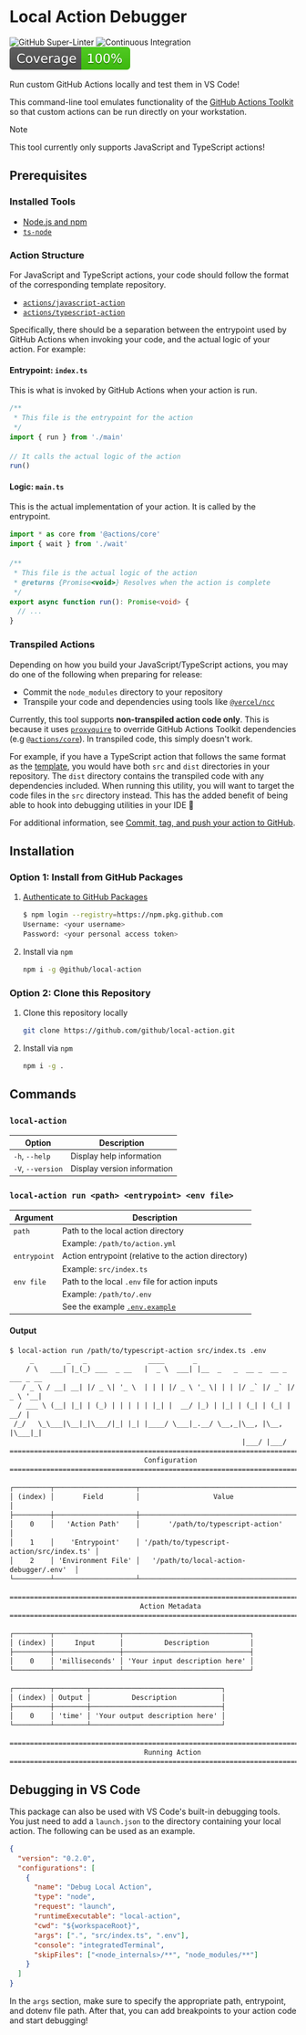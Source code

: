 # Local Action Debugger

![GitHub Super-Linter](https://github.com/github/local-action/actions/workflows/linter.yml/badge.svg)
![Continuous Integration](https://github.com/github/local-action/actions/workflows/continuous-integration.yml/badge.svg)
![Coverage](badges/coverage.svg)

Run custom GitHub Actions locally and test them in VS Code!

This command-line tool emulates functionality of the
[GitHub Actions Toolkit](https://github.com/actions/toolkit) so that custom
actions can be run directly on your workstation.

> [!NOTE]
>
> This tool currently only supports JavaScript and TypeScript actions!

## Prerequisites

### Installed Tools

- [Node.js and npm](https://nodejs.org/en)
- [`ts-node`](https://www.npmjs.com/package/ts-node)

### Action Structure

For JavaScript and TypeScript actions, your code should follow the format of the
corresponding template repository.

- [`actions/javascript-action`](https://github.com/actions/javascript-action)
- [`actions/typescript-action`](https://github.com/actions/typescript-action)

Specifically, there should be a separation between the entrypoint used by GitHub
Actions when invoking your code, and the actual logic of your action. For
example:

#### Entrypoint: **`index.ts`**

This is what is invoked by GitHub Actions when your action is run.

```typescript
/**
 * This file is the entrypoint for the action
 */
import { run } from './main'

// It calls the actual logic of the action
run()
```

#### Logic: **`main.ts`**

This is the actual implementation of your action. It is called by the
entrypoint.

```typescript
import * as core from '@actions/core'
import { wait } from './wait'

/**
 * This file is the actual logic of the action
 * @returns {Promise<void>} Resolves when the action is complete
 */
export async function run(): Promise<void> {
  // ...
}
```

### Transpiled Actions

Depending on how you build your JavaScript/TypeScript actions, you may do one of
the following when preparing for release:

- Commit the `node_modules` directory to your repository
- Transpile your code and dependencies using tools like
  [`@vercel/ncc`](https://www.npmjs.com/package/@vercel/ncc)

Currently, this tool supports **non-transpiled action code only**. This is
because it uses [`proxyquire`](https://github.com/thlorenz/proxyquire) to
override GitHub Actions Toolkit dependencies (e.g
[`@actions/core`](https://www.npmjs.com/package/@actions/core)). In transpiled
code, this simply doesn't work.

For example, if you have a TypeScript action that follows the same format as the
[template](https://github.com/actions/typescript-action), you would have both
`src` and `dist` directories in your repository. The `dist` directory contains
the transpiled code with any dependencies included. When running this utility,
you will want to target the code files in the `src` directory instead. This has
the added benefit of being able to hook into debugging utilities in your IDE
:tada:

For additional information, see
[Commit, tag, and push your action to GitHub](https://docs.github.com/en/actions/creating-actions/creating-a-javascript-action#commit-tag-and-push-your-action-to-github).

## Installation

### Option 1: Install from GitHub Packages

1. [Authenticate to GitHub Packages](https://docs.github.com/en/packages/working-with-a-github-packages-registry/working-with-the-npm-registry)

   ```bash
   $ npm login --registry=https://npm.pkg.github.com
   Username: <your username>
   Password: <your personal access token>
   ```

1. Install via `npm`

   ```bash
   npm i -g @github/local-action
   ```

### Option 2: Clone this Repository

1. Clone this repository locally

   ```bash
   git clone https://github.com/github/local-action.git
   ```

1. Install via `npm`

   ```bash
   npm i -g .
   ```

## Commands

### `local-action`

| Option            | Description                 |
| ----------------- | --------------------------- |
| `-h`, `--help`    | Display help information    |
| `-V`, `--version` | Display version information |

### `local-action run <path> <entrypoint> <env file>`

| Argument     | Description                                          |
| ------------ | ---------------------------------------------------- |
| `path`       | Path to the local action directory                   |
|              | Example: `/path/to/action.yml`                       |
| `entrypoint` | Action entrypoint (relative to the action directory) |
|              | Example: `src/index.ts`                              |
| `env file`   | Path to the local `.env` file for action inputs      |
|              | Example: `/path/to/.env`                             |
|              | See the example [`.env.example`](.env.example)       |

#### Output

```console
$ local-action run /path/to/typescript-action src/index.ts .env
     _        _   _               ____       _
    / \   ___| |_(_) ___  _ __   |  _ \  ___| |__  _   _  __ _  __ _  ___ _ __
   / _ \ / __| __| |/ _ \| '_ \  | | | |/ _ \ '_ \| | | |/ _` |/ _` |/ _ \ '__|
  / ___ \ (__| |_| | (_) | | | | | |_| |  __/ |_) | |_| | (_| | (_| |  __/ |
 /_/   \_\___|\__|_|\___/|_| |_| |____/ \___|_.__/ \__,_|\__, |\__, |\___|_|
                                                         |___/ |___/
================================================================================
                                 Configuration
================================================================================

┌─────────┬────────────────────┬──────────────────────────────────────────┐
│ (index) │       Field        │                  Value                   │
├─────────┼────────────────────┼──────────────────────────────────────────┤
│    0    │   'Action Path'    │       '/path/to/typescript-action'       │
│    1    │    'Entrypoint'    │ '/path/to/typescript-action/src/index.ts' │
│    2    │ 'Environment File' │   '/path/to/local-action-debugger/.env'  │
└─────────┴────────────────────┴──────────────────────────────────────────┘

================================================================================
                                Action Metadata
================================================================================

┌─────────┬────────────────┬───────────────────────────────┐
│ (index) │     Input      │          Description          │
├─────────┼────────────────┼───────────────────────────────┤
│    0    │ 'milliseconds' │ 'Your input description here' │
└─────────┴────────────────┴───────────────────────────────┘

┌─────────┬────────┬────────────────────────────────┐
│ (index) │ Output │          Description           │
├─────────┼────────┼────────────────────────────────┤
│    0    │ 'time' │ 'Your output description here' │
└─────────┴────────┴────────────────────────────────┘

================================================================================
                                 Running Action
================================================================================
```

## Debugging in VS Code

This package can also be used with VS Code's built-in debugging tools. You just
need to add a `launch.json` to the directory containing your local action. The
following can be used as an example.

```json
{
  "version": "0.2.0",
  "configurations": [
    {
      "name": "Debug Local Action",
      "type": "node",
      "request": "launch",
      "runtimeExecutable": "local-action",
      "cwd": "${workspaceRoot}",
      "args": [".", "src/index.ts", ".env"],
      "console": "integratedTerminal",
      "skipFiles": ["<node_internals>/**", "node_modules/**"]
    }
  ]
}
```

In the `args` section, make sure to specify the appropriate path, entrypoint,
and dotenv file path. After that, you can add breakpoints to your action code
and start debugging!
